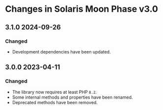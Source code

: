 # Changes in Solaris Moon Phase v3.0

## 3.1.0 2024-09-26

### Changed

-   Development dependencies have been updated.

## 3.0.0 2023-04-11

### Changed 

-   The library now requires at least PHP `8.2`.
-   Some internal methods and properties have been renamed.
-   Deprecated methods have been removed.
